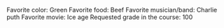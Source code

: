 Favorite color: Green
Favorite food: Beef
Favorite musician/band: Charlie puth
Favorite movie: Ice age
Requested grade in the course: 100
